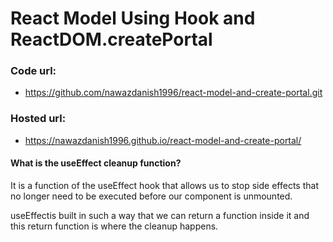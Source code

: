 # React Model Using Hook and ReactDOM.createPortal

### Code url:
- https://github.com/nawazdanish1996/react-model-and-create-portal.git

###  Hosted  url:
- https://nawazdanish1996.github.io/react-model-and-create-portal/

#### What is the useEffect cleanup function?

It is a function of the useEffect hook that allows us to stop side effects that no longer need to be executed before our component is unmounted.

useEffectis built in such a way that we can return a function inside it and this return function is where the cleanup happens.